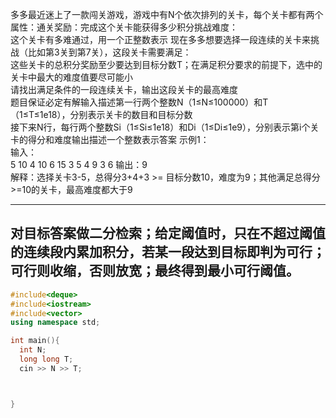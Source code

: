 多多最近迷上了一款闯关游戏，游戏中有N个依次排列的关卡，每个关卡都有两个属性：通关奖励：完成这个关卡能获得多少积分挑战难度：\
这个关卡有多难通过，用一个正整数表示 现在多多想要选择一段连续的关卡来挑战（比如第3关到第7关），这段关卡需要满足：\
这些关卡的总积分奖励至少要达到目标分数T；在满足积分要求的前提下，选中的关卡中最大的难度值要尽可能小\
请找出满足条件的一段连续关卡，输出这段关卡的最高难度\
题目保证必定有解输入描述第一行两个整数N（1≤N≤100000）和T（1≤T≤1e18），分别表示关卡的数目和目标分数 \
接下来N行，每行两个整数Si（1≤Si≤1e18）和Di（1≤Di≤1e9），分别表示第i个关卡的得分和难度输出描述一个整数表示答案
示例1：\
输入：\
5 10
4 10
6 15
3 5
4 9
3 6
输出：9\
解释：选择关卡3-5，总得分3+4+3 >= 目标分数10，难度为9；其他满足总得分>=10的关卡，最高难度都大于9

---
对目标答案做二分检索；给定阈值时，只在不超过阈值的连续段内累加积分，若某一段达到目标即判为可行；可行则收缩，否则放宽；最终得到最小可行阈值。
---
```cpp
#include<deque>
#include<iostream>
#include<vector>
using namespace std;

int main(){
  int N;
  long long T;
  cin >> N >> T;



}

  
